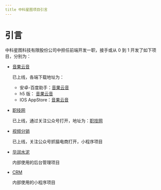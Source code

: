 ```yaml
---
title 中科星图项目引言
---
```


# 引言

中科星图科技有限股份公司中担任前端开发一职，接手或从 0 到 1 开发了如下项目，分别为：

- [音果云音](/project/lingsi/music/)

  已上线，各端下载地址为：

  - 安卓-百度助手：[音果云音](https://mobile.baidu.com/item?pid=5000028289&source=appbaidu)
  - h5 版： [音果云音](https://app.yinguokongjian.com/h5)
  - IOS AppStore：[音果云音](https://apps.apple.com/cn/app/%E9%9F%B3%E6%9E%9C%E4%BA%91%E9%9F%B3/id6445878897)

- [职技网](/project/lingsi/职技网/)

  已上线，通过关注公众号打开，地址为：[职技网](http://www.zhijijob.com/client/#/)

- [视频分销](/project/lingsi/sale/)

  已上线，关注公众号抓猫电商打开，小程序项目

- [华润水泥](/project/lingsi/水泥/)

  内部使用的后台管理项目

- [CRM](/project/lingsi/crm/)

  内部使用的小程序项目
